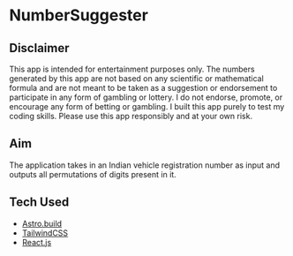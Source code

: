 # NumberSuggester

## Disclaimer

This app is intended for entertainment purposes only. The numbers generated by this app are not based on any scientific or mathematical formula and are not meant to be taken as a suggestion or endorsement to participate in any form of gambling or lottery. I do not endorse, promote, or encourage any form of betting or gambling. I built this app purely to test my coding skills. Please use this app responsibly and at your own risk.

## Aim

The application takes in an Indian vehicle registration number as input and outputs all permutations of digits present in it.

## Tech Used

- [Astro.build](https://astro.build/)
- [TailwindCSS](https://tailwindcss.com/)
- [React.js](https://react.dev/)